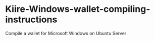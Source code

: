 # Kiire-Windows-wallet-compiling-instructions
Compile a wallet for Microsoft Windows on Ubuntu Server
